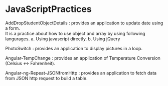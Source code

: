 # JavaScriptPractices

AddDropStudentObjectDetails :
  provides an application to update date using a form.  
  It is a practice about how to use object and array by using following langurages.
   a. Using javascript directly.
   b. Using jQuery 
  
PhotoSwitch :
  provides an application to display pictures in a loop.

Angular-TempChange :
  provides an application of Temperature Conversion (Celsius <-> Fahrenheit).

Angular-ng-Repeat-JSONfromHttp :
  provides an application to fetch data from JSON http request to build a table.
  
